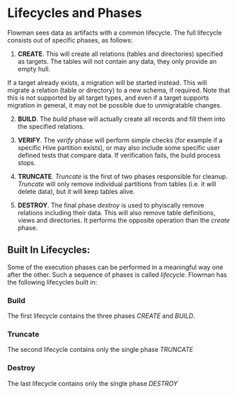 # Lifecycles and Phases

Flowman sees data as artifacts with a common lifecycle. The full lifecycle consists out of specific phases, as follows:

1. **CREATE**.
This will create all relations (tables and directories) specified as targets. The tables will not contain any data,
they only provide an empty hull.

If a target already exists, a migration will be started instead. This will migrate a relation (table or directory) to a
new schema, if required. Note that this is not supported by all target types, and even if a target supports migration 
in general, it may not be possible due to unmigratable changes.

2. **BUILD**.
The *build* phase will actually create all records and fill them into the specified relations.

3. **VERIFY**.
The *verify* phase will perform simple checks (for example if a specific Hive partition exists), or may also include
some specific user defined tests that compare data. If verification fails, the build process stops.

4. **TRUNCATE**.
*Truncate* is the first of two phases responsible for cleanup. *Truncate* will only remove individual partitions from
tables (i.e. it will delete data), but it will keep tables alive.

5. **DESTROY**.
The final phase *destroy* is used to phyiscally remove relations including their data. This will also remove table
definitions, views and directories. It performs the opposite operation than the *create* phase.


## Built In Lifecycles:

Some of the execution phases can be performed in a meaningful way one after the other. Such a sequence of phases is
called *lifecycle*. Flowman has the following lifecycles built in:

### Build

The first lifecycle contains the three phases *CREATE* and *BUILD*.

### Truncate

The second lifecycle contains only the single phase *TRUNCATE*

### Destroy

The last lifecycle contains only the single phase *DESTROY*

